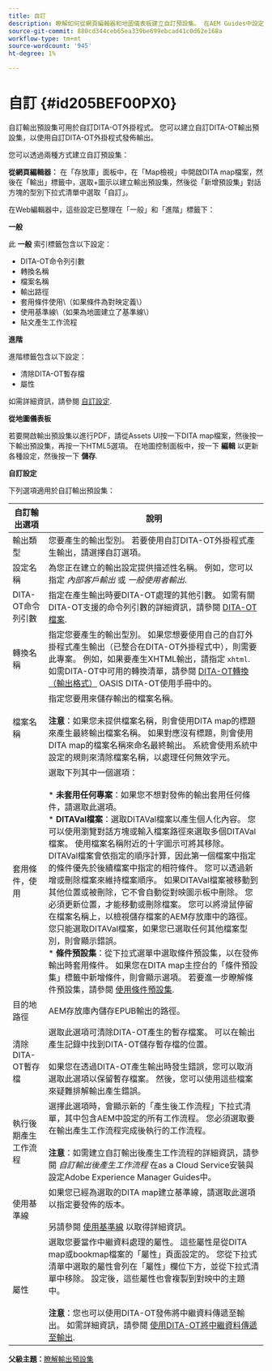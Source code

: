 ```yaml
---
title: 自訂
description: 瞭解如何從網頁編輯器和地圖儀表板建立自訂預設集。 在AEM Guides中設定自訂輸出預設集。
source-git-commit: 880cd344ceb65ea339be699ebcad41c0d62e168a
workflow-type: tm+mt
source-wordcount: '945'
ht-degree: 1%

---
```


# 自訂 {#id205BEF00PX0}

自訂輸出預設集可用於自訂DITA-OT外掛程式。 您可以建立自訂DITA-OT輸出預設集，以使用自訂DITA-OT外掛程式發佈輸出。

您可以透過兩種方式建立自訂預設集：

**從網頁編輯器：** 在「存放庫」面板中，在「Map檢視」中開啟DITA map檔案，然後在「輸出」標籤中，選取+圖示以建立輸出預設集，然後從「新增預設集」對話方塊的型別下拉式清單中選取「自訂」。

在Web編輯器中，這些設定已整理在「一般」和「進階」標籤下：

**一般**

此 **一般** 索引標籤包含以下設定：

- DITA-OT命令列引數
- 轉換名稱
- 檔案名稱
- 輸出路徑
- 套用條件使用\（如果條件為對映定義\）
- 使用基準線\（如果為地圖建立了基準線\）
- 貼文產生工作流程

**進階**

進階標籤包含以下設定：

- 清除DITA-OT暫存檔
- 屬性

如需詳細資訊，請參閱 [自訂設定](#id231KJA00REJ).

**從地圖儀表板**

若要開啟輸出預設集以進行PDF，請從Assets UI按一下DITA map檔案，然後按一下輸出預設集，再按一下HTML5選項。 在地圖控制面板中，按一下 **編輯** 以更新各種設定，然後按一下 **儲存**.

**自訂設定**

下列選項適用於自訂輸出預設集：

| 自訂輸出選項 | 說明 |
| --- | --- |
| 輸出類型 | 您要產生的輸出型別。 若要使用自訂DITA-OT外掛程式產生輸出，請選擇自訂選項。 |
| 設定名稱 | 為您正在建立的輸出設定提供描述性名稱。 例如，您可以指定 _內部客戶輸出_ 或 _一般使用者輸出_. |
| DITA-OT命令列引數 | 指定在產生輸出時要DITA-OT處理的其他引數。 如需有關DITA-OT支援的命令列引數的詳細資訊，請參閱 [DITA-OT檔案](https://www.dita-ot.org/). |
| 轉換名稱 | 指定您要產生的輸出型別。 如果您想要使用自己的自訂外掛程式產生輸出（已整合在DITA-OT外掛程式中），則需要此專案。 例如，如果要產生XHTML輸出，請指定 `xhtml`. 如需DITA-OT中可用的轉換清單，請參閱 [DITA-OT轉換（輸出格式）](http://www.dita-ot.org/2.3/user-guide/AvailableTransforms.html) OASIS DITA-OT使用手冊中的。 |
| 檔案名稱 | 指定您要用來儲存輸出的檔案名稱。<br><br>**注意**：如果您未提供檔案名稱，則會使用DITA map的標題來產生最終輸出檔案名稱。 如果對應沒有標題，則會使用DITA map的檔案名稱來命名最終輸出。 系統會使用系統中設定的規則來清除檔案名稱，以處理任何無效字元。 |
| 套用條件，使用 | 選取下列其中一個選項：<br><br>* **未套用任何專案**：如果您不想對發佈的輸出套用任何條件，請選取此選項。<br>* **DITAVal檔案**：選取DITAVal檔案以產生個人化內容。 您可以使用瀏覽對話方塊或輸入檔案路徑來選取多個DITAVal檔案。 使用檔案名稱附近的十字圖示可將其移除。 DITAVal檔案會依指定的順序計算，因此第一個檔案中指定的條件優先於後續檔案中指定的相符條件。 您可以透過新增或刪除檔案來維持檔案順序。 如果DITAVal檔案被移動到其他位置或被刪除，它不會自動從對映圖示板中刪除。 您必須更新位置，才能移動或刪除檔案。 您可以將滑鼠停留在檔案名稱上，以檢視儲存檔案的AEM存放庫中的路徑。 您只能選取DITAVal檔案，如果您已選取任何其他檔案型別，則會顯示錯誤。<br>* **條件預設集**：從下拉式選單中選取條件預設集，以在發佈輸出時套用條件。 如果您在DITA map主控台的「條件預設集」標籤中新增條件，則會顯示選項。 若要進一步瞭解條件預設集，請參閱 [使用條件預設集](generate-output-use-condition-presets.md#id1825FL004PN). |
| 目的地路徑 | AEM存放庫內儲存EPUB輸出的路徑。 |
| 清除DITA-OT暫存檔 | 選取此選項可清除DITA-OT產生的暫存檔案。 可以在輸出產生記錄中找到DITA-OT儲存暫存檔的位置。<br><br>如果您在透過DITA-OT產生輸出時發生錯誤，您可以取消選取此選項以保留暫存檔案。 然後，您可以使用這些檔案來疑難排解輸出產生錯誤。 |
| 執行後期產生工作流程 | 選擇此選項時，會顯示新的「產生後工作流程」下拉式清單，其中包含AEM中設定的所有工作流程。 您必須選取要在輸出產生工作流程完成後執行的工作流程。<br><br>**注意**：如需建立自訂輸出後產生工作流程的詳細資訊，請參閱 _自訂輸出後產生工作流程_ 在as a Cloud Service安裝與設定Adobe Experience Manager Guides中。 |
| 使用基準線 | 如果您已經為選取的DITA map建立基準線，請選取此選項以指定要發佈的版本。<br><br>另請參閱 [使用基準線](generate-output-use-baseline-for-publishing.md#id1825FI0J0PF) 以取得詳細資訊。 |
| 屬性 | 選取您要當作中繼資料處理的屬性。 這些屬性是從DITA map或bookmap檔案的「屬性」頁面設定的。 您從下拉式清單中選取的屬性會列在「屬性」欄位下方，並從下拉式清單中移除。 設定後，這些屬性也會複製到對映中的主題中。<br><br>**注意**：您也可以使用DITA-OT發佈將中繼資料傳遞至輸出。 如需詳細資訊，請參閱 [使用DITA-OT將中繼資料傳遞至輸出](pass-metadata-dita-ot.md#id21BJ00QD0XA). |

**父級主題：**[&#x200B;瞭解輸出預設集](generate-output-understand-presets.md)
